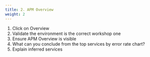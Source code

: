 ```yaml
---
title: 2. APM Overview
weight: 2
---
```


1. Click on Overview
2. Validate the environment is the correct workshop one
3. Ensure APM Overview is visible
4. What can you conclude from the top services by error rate chart?
5. Explain inferred services
